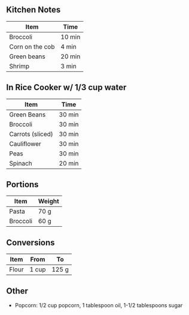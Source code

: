 Kitchen Notes
-------------

Item            | Time
----------------|-------
Broccoli        | 10 min
Corn on the cob | 4 min
Green beans     | 20 min
Shrimp          | 3 min


In Rice Cooker w/ 1/3 cup water
-------------------------------

Item             | Time
-----------------|-------
Green Beans      | 30 min
Broccoli         | 30 min
Carrots (sliced) | 30 min
Cauliflower      | 30 min
Peas             | 30 min
Spinach          | 20 min

Portions
--------

Item     | Weight
---------|-------
Pasta    |  70 g
Broccoli |  60 g

Conversions
-----------

Item  | From  | To
------|-------|------
Flour | 1 cup | 125 g

Other
-----

- Popcorn: 1/2 cup popcorn, 1 tablespoon oil, 1-1/2 tablespoons sugar
